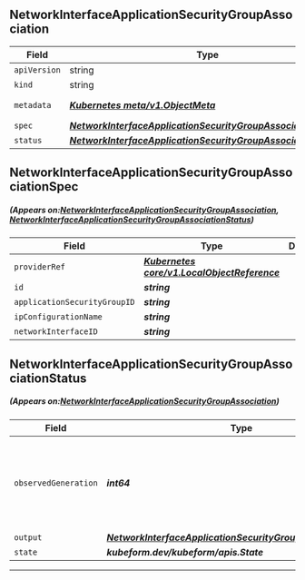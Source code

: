 ## NetworkInterfaceApplicationSecurityGroupAssociation
| Field | Type | Description |
| ------ | ----- | ----------- |
| `apiVersion` | string | `azurerm.kubeform.com/v1alpha1` |
|    `kind` | string | `NetworkInterfaceApplicationSecurityGroupAssociation` |
| `metadata` | ***[Kubernetes meta/v1.ObjectMeta](https://kubernetes.io/docs/reference/generated/kubernetes-api/v1.13/#objectmeta-v1-meta)***|Refer to the Kubernetes API documentation for the fields of the `metadata` field.|
| `spec` | ***[NetworkInterfaceApplicationSecurityGroupAssociationSpec](#NetworkInterfaceApplicationSecurityGroupAssociationSpec)***||
| `status` | ***[NetworkInterfaceApplicationSecurityGroupAssociationStatus](#NetworkInterfaceApplicationSecurityGroupAssociationStatus)***||
## NetworkInterfaceApplicationSecurityGroupAssociationSpec
##### (Appears on:[NetworkInterfaceApplicationSecurityGroupAssociation](#NetworkInterfaceApplicationSecurityGroupAssociation), [NetworkInterfaceApplicationSecurityGroupAssociationStatus](#NetworkInterfaceApplicationSecurityGroupAssociationStatus))
| Field | Type | Description |
| ------ | ----- | ----------- |
| `providerRef` | ***[Kubernetes core/v1.LocalObjectReference](https://kubernetes.io/docs/reference/generated/kubernetes-api/v1.13/#localobjectreference-v1-core)***||
| `id` | ***string***||
| `applicationSecurityGroupID` | ***string***||
| `ipConfigurationName` | ***string***||
| `networkInterfaceID` | ***string***||
## NetworkInterfaceApplicationSecurityGroupAssociationStatus
##### (Appears on:[NetworkInterfaceApplicationSecurityGroupAssociation](#NetworkInterfaceApplicationSecurityGroupAssociation))
| Field | Type | Description |
| ------ | ----- | ----------- |
| `observedGeneration` | ***int64***| ***(Optional)*** Resource generation, which is updated on mutation by the API Server.|
| `output` | ***[NetworkInterfaceApplicationSecurityGroupAssociationSpec](#NetworkInterfaceApplicationSecurityGroupAssociationSpec)***| ***(Optional)*** |
| `state` | ***kubeform.dev/kubeform/apis.State***| ***(Optional)*** |
---
